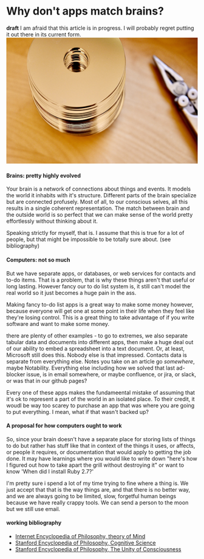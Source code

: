 # Why don't apps match brains?
**draft**
I am afraid that this article is in progress. I will probably regret putting it out there in its current form. 
![Platters](images/7059ECD6-F046-48AC-A9C1-2275FAF6002A_1_201_a.jpeg)

#### Brains: pretty highly evolved
Your brain is a network of connections about things and events. It models the world it inhabits with it's structure. Different parts of the brain specialize but are connected profusely. Most of all, to our conscious selves, all this results in a single coherent representation. The match between brain and the outside world is so perfect that we can make sense of the world pretty effortlessly without thinking about it.

Speaking strictly for myself, that is. I assume that this is true for a lot of people, but that might be impossible to be totally sure about. (see bibliography)

#### Computers: not so much

But we have separate apps, or databases, or web services for contacts and to-do items. That is a problem, that is why these things aren't that useful or long lasting. However fancy our to do list system is, it still can't model the real world so it just becomes a huge pain in the ass.

Making fancy to-do list apps is a great way to make some money however, because everyone will get one at some point in their life when they feel like they're losing control. This is a great thing to take advantage of if you write software and want to make some money.

there are plenty of other examples - to go to extremes, we also separate tabular data and documents into different apps, then make a huge deal out of our ability to embed a spreadsheet into a text document. Or, at least, Microsoft still does this. Nobody else is that impressed. Contacts data is separate from everything else. Notes you take on an article go _somewhere_, maybe Notability. Everything else including how we solved that last ad-blocker issue, is in email somewhere, or maybe confluence, or jira, or slack, or was that in our github pages?

Every one of these apps makes the fundameental mistake of assuming that it's ok to represent a part of the world in an isolated place. To their credit, it woudl be way too scarey to purchase an app that was where you are going to put everything. I mean, what if that wasn't backed up?

#### A proposal for how computers ought to work
So, since your brain doesn't have a separate place for storing lists of things to do but rather has stuff like that in context of the things it uses, or affects, or people it requires, or documentation that would apply to getting the job done. It may have learnings where you would like to write down "here's how I figured out how to take apart the grill without destroying it" or want to know 'When did I install Ruby 2.7?'

I'm pretty sure i spend a lot of my time trying to fine where a thing is. We just accept that that is the way things are, and that there is no better way, and we are always going to be limited, slow, forgetful human beings because we have really crappy tools. We can send a person to the moon but we still use email. 

#### working bibliography
- [Internet Encyclopedia of Philosophy, theory of Mind](https://www.iep.utm.edu/theomind/)
- [Stanford Encyclopedia of Philosophy, Cognitive Science](https://plato.stanford.edu/entries/cognitive-science/)
- [Stanford Encyclopedia of Philosophy, The Unity of Consciousness](https://plato.stanford.edu/entries/consciousness-unity/)
